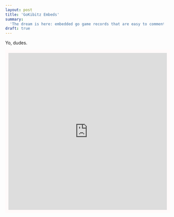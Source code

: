 ```yaml
---
layout: post
title: 'GoKibitz Embeds'
summary:
  'The dream is here: embedded go game records that are easy to comment on.'
draft: true
---
```


Yo, dudes.

<iframe id="gokibitz-Qy_2Ab4E" src="http://gokibitz.com/kifu/Qy_2Ab4E" style="width: 100%; min-height: 500px; display: block; border: 10px solid snow;"> </iframe> <script src="http://gokibitz.com/embed/Qy_2Ab4E"> </script>
